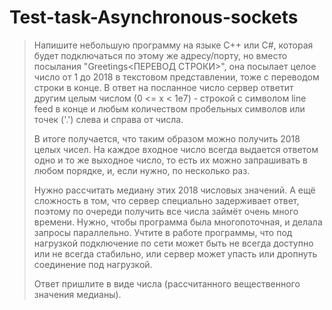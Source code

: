 # Test-task-Asynchronous-sockets
> Напишите небольшую программу на языке C++ или C#, которая будет
> подключаться по этому же адресу/порту, но вместо посылания
> "Greetings<ПЕРЕВОД СТРОКИ>", она посылает целое число от 1 до 2018
> в текстовом представлении, тоже с переводом строки в конце.
> В ответ на посланное число сервер ответит другим целым числом
> (0 <= x < 1e7) - строкой с символом line feed в конце и любым
> количеством пробельных символов или точек ('.') слева и справа
> от числа.
>
> В итоге получается, что таким образом можно получить 2018 целых
> чисел. На каждое входное число всегда выдается ответом одно и то
> же выходное число, то есть их можно запрашивать в любом порядке,
> и, если нужно, по несколько раз.
>
> Нужно рассчитать медиану этих 2018 числовых значений.
> А ещё сложность в том, что сервер специально задерживает ответ,
> поэтому по очереди получить все числа займёт очень много времени.
> Нужно, чтобы программа была многопоточная, и делала запросы
> параллельно. Учтите в работе программы, что под нагрузкой
> подключение по сети может быть не всегда доступно или не всегда
> стабильно, или сервер может упасть или дропнуть соединение
> под нагрузкой.
>
> Ответ пришлите в виде числа (рассчитанного вещественного значения медианы).
